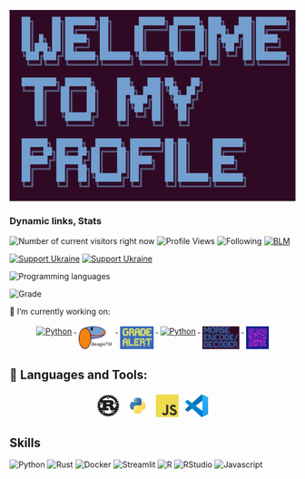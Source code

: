 ![Welcome](graphics/myProfile.png)

### Dynamic links, Stats

![Number of current visitors right now ](https://visitor-badge.laobi.icu/badge?page_id=obonhamcarter) 
![Profile Views](https://komarev.com/ghpvc/?username=obonhamcarter&amp;color=blue)
![Following](https://img.shields.io/github/followers/obonhamcarter?label=Follow&style=social)
[![BLM](https://img.shields.io/badge/BlackLivesMatter-yellow)](https://blacklivesmatter.com/)

[![Support Ukraine](https://img.shields.io/badge/SupportUkraine-blue)](https://supportukrainenow.org/)
[![Support Ukraine](https://img.shields.io/badge/SupportUkraine-yellow)](https://supportukrainenow.org/)

![Programming languages](https://github-readme-stats.vercel.app/api/top-langs/?username=obonhamcarter&amp;show_icons=true&amp;theme=tokyonight)

![Grade](https://github-readme-stats.vercel.app/api?username=obonhamcarter&amp;show_icons=true&amp;theme=tokyonight)

🔭 I’m currently working on:
<p align="center">
<a href="https://github.com/developmentAC/BeagleTA" target="_blank" rel="noopener noreferrer"> <img src="[https://github.com/developmentAC/BeagleTM2/blob/main/graphics/beagletm2_logo.png](https://github.com/developmentAC/BeagleTA/raw/main/graphics/logo.png)" alt="Python" height="40" style="vertical-align:top; margin:4px"> </a>
<a href="https://github.com/developmentAC/beagleTM2" target="_blank" rel="noopener noreferrer"> <img src="https://github.com/developmentAC/BeagleTM2/blob/main/graphics/beagletm2_logo.png" alt="Python" height="40" style="vertical-align:top; margin:4px"> </a>
<a href="https://github.com/developmentAC/gradeAlert" target="_blank" rel="noopener noreferrer"> <img src="https://github.com/developmentAC/gradeAlert/raw/main/graphics/gradeAlert_logo.png" alt="Python" height="40" style="vertical-align:top; margin:4px"> </a>
<a href="https://github.com/developmentAC/genExSt" target="_blank" rel="noopener noreferrer"> <img src="https://github.com/developmentAC/genExSt/raw/master/graphics/genExST_logo.png" alt="Python" height="40" style="vertical-align:top; margin:4px"> </a>
<a href="https://github.com/developmentAC/Morse-Encode-Decoder" target="_blank" rel="noopener noreferrer"> <img src="https://github.com/developmentAC/Morse-Encode-Decoder/raw/main/graphics/logo_morse.png" alt="Python" height="40" style="vertical-align:top; margin:4px"> </a>
<a href="https://github.com/developmentAC/myQR" target="_blank" rel="noopener noreferrer"> <img src="https://github.com/developmentAC/myQR/blob/main/graphics/myQrCode.png" alt="Python" height="40" style="vertical-align:top; margin:4px"> </a>
</p>

## 🧰 Languages and Tools:
<p align="center">
<img src="https://raw.githubusercontent.com/github/explore/80688e429a7d4ef2fca1e82350fe8e3517d3494d/topics/rust/rust.png" alt="Rust" height="40" style="vertical-align:top; margin:4px">
<img src="https://raw.githubusercontent.com/github/explore/80688e429a7d4ef2fca1e82350fe8e3517d3494d/topics/python/python.png" alt="Python" height="40" style="vertical-align:top; margin:4px">
<img src="https://raw.githubusercontent.com/github/explore/80688e429a7d4ef2fca1e82350fe8e3517d3494d/topics/javascript/javascript.png" alt="Javascript" height="40" style="vertical-align:top; margin:4px">
<img src="https://raw.githubusercontent.com/github/explore/80688e429a7d4ef2fca1e82350fe8e3517d3494d/topics/visual-studio-code/visual-studio-code.png" alt="VS Code" height="40" style="vertical-align:top; margin:4px">
</p>

## Skills

![Python](https://img.shields.io/badge/Skill-Python!-green)
![Rust](https://img.shields.io/badge/Skill-rust!-red)
![Docker](https://img.shields.io/badge/Skill-Docker!-blue)
![Streamlit](https://img.shields.io/badge/Skill-streamlit!-blue)
![R](https://img.shields.io/badge/Skill-R!-red)
![RStudio](https://img.shields.io/badge/Skill-rStudio!-blue)
![Javascript](https://img.shields.io/badge/Skill-Javascript!-yellow)



<!--
**obonhamcarter/obonhamcarter** is a ✨ _special_ ✨ repository because its `README.md` (this file) appears on your GitHub profile.
### Hi there 👋


Make badges at: https://shields.io/category/version



Here are some ideas to get you started:
![Programming languages](https://github-readme-stats.vercel.app/api/top-langs/?username=obonhamcarter&amp;show_icons=true&amp;theme=radical)
- 🔭 I’m currently working on ...
- 🌱 I’m currently learning ...
- 👯 I’m looking to collaborate on ...
- 🤔 I’m looking for help with ...
- 💬 Ask me about ...
- 📫 How to reach me: ...
- 😄 Pronouns: ...
- ⚡ Fun fact: ...
-->
